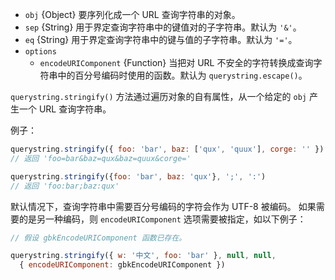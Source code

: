 <!-- YAML
added: v0.1.25
-->

* `obj` {Object} 要序列化成一个 URL 查询字符串的对象。
* `sep` {String} 用于界定查询字符串中的键值对的子字符串。默认为 `'&'`。
* `eq` {String} 用于界定查询字符串中的键与值的子字符串。默认为 `'='`。
* `options`
  * `encodeURIComponent` {Function} 当把对 URL 不安全的字符转换成查询字符串中的百分号编码时使用的函数。默认为 `querystring.escape()`。

`querystring.stringify()` 方法通过遍历对象的自有属性，从一个给定的 `obj` 产生一个 URL 查询字符串。

例子：

```js
querystring.stringify({ foo: 'bar', baz: ['qux', 'quux'], corge: '' })
// 返回 'foo=bar&baz=qux&baz=quux&corge='

querystring.stringify({foo: 'bar', baz: 'qux'}, ';', ':')
// 返回 'foo:bar;baz:qux'
```

默认情况下，查询字符串中需要百分号编码的字符会作为 UTF-8 被编码。
如果需要的是另一种编码，则 `encodeURIComponent` 选项需要被指定，如以下例子：

```js
// 假设 gbkEncodeURIComponent 函数已存在。

querystring.stringify({ w: '中文', foo: 'bar' }, null, null,
  { encodeURIComponent: gbkEncodeURIComponent })
```

